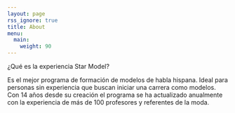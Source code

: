 ```yaml
---
layout: page
rss_ignore: true
title: About
menu:
  main:
    weight: 90
---
```


¿Qué es la experiencia Star Model?

Es el mejor programa de formación de modelos de habla hispana. Ideal para personas sin experiencia que buscan iniciar una carrera como modelos. Con 14 años desde su creación el programa se ha actualizado anualmente con la experiencia de más de 100 profesores y referentes de la moda.

